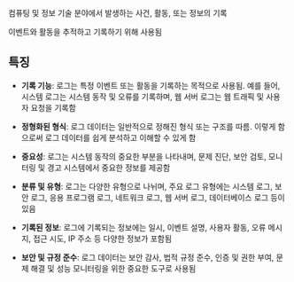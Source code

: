 컴퓨팅 및 정보 기술 분야에서 발생하는 사건, 활동, 또는 정보의 기록

이벤트와 활동을 추적하고 기록하기 위해 사용됨

## 특징

- **기록 기능**: 로그는 특정 이벤트 또는 활동을 기록하는 목적으로 사용됨. 예를 들어, 시스템 로그는 시스템 동작 및 오류를 기록하며, 웹 서버 로그는 웹 트래픽 및 사용자 요청을 기록함
    
- **정형화된 형식**: 로그 데이터는 일반적으로 정해진 형식 또는 구조를 따름. 이렇게 함으로써 로그 데이터를 쉽게 분석하고 이해할 수 있게 함
    
- **중요성**: 로그는 시스템 동작의 중요한 부분을 나타내며, 문제 진단, 보안 검토, 모니터링 및 경고 시스템에서 중요한 정보를 제공함
    
- **분류 및 유형**: 로그는 다양한 유형으로 나뉘며, 주요 로그 유형에는 시스템 로그, 보안 로그, 응용 프로그램 로그, 네트워크 로그, 웹 서버 로그, 데이터베이스 로그 등이 있음
    
- **기록된 정보**: 로그에 기록되는 정보에는 일시, 이벤트 설명, 사용자 활동, 오류 메시지, 접근 시도, IP 주소 등 다양한 정보가 포함됨
    
- **보안 및 규정 준수**: 로그 데이터는 보안 감사, 법적 규정 준수, 인증 및 권한 부여, 문제 해결 및 성능 모니터링을 위한 중요한 도구로 사용됨
